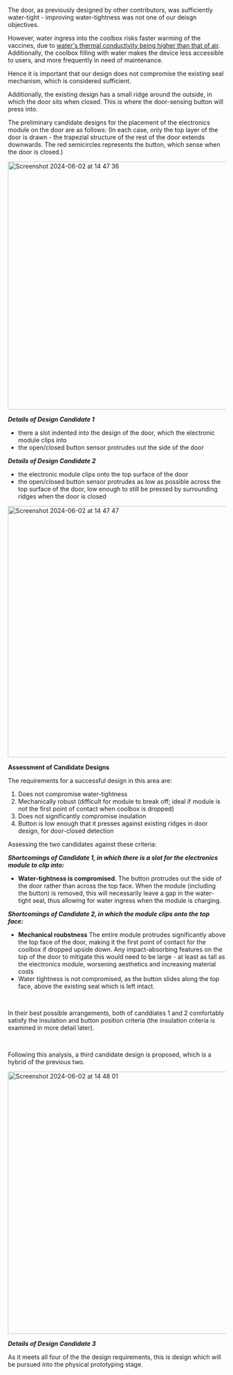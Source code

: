 The door, as previously designed by other contributors, was sufficiently water-tight - improving water-tightness was not one of our deisgn objectives. 

However, water ingress into the coolbox risks faster warming of the vaccines, due to [water's thermal conductivity being higher than that of air](https://en.wikipedia.org/wiki/Thermal_conductivity_and_resistivity). Additionally, the coolbox filling with water makes the device less accessible to users, and more frequently in need of maintenance. 

Hence it is important that our design does not compromise the existing seal mechanism, which is considered sufficient. 


Additionally, the existing design has a small ridge around the outside, in which the door sits when closed. This is where the door-sensing button will press into. 

The preliminary candidate designs for the placement of the electronics module on the door are as follows: (In each case, only the top layer of the door is drawn - the trapezial structure of the rest of the door extends downwards. The red semicircles represents the button, which sense when the door is closed.)

<img width="573" alt="Screenshot 2024-06-02 at 14 47 36" src="https://github.com/Technology-for-the-Poorest-Billion/2024-ideabatic-beam/assets/98609386/c3a3d5dd-7df6-48d8-96a9-f23f8eb71fef">

***Details of Design Candidate 1***

- there a slot indented into the design of the door, which the electronic module clips into
- the open/closed button sensor protrudes out the side of the door

***Details of Design Candidate 2***

- the electronic module clips onto the top surface of the door
- the open/closed button sensor protrudes as low as possible across the top surface of the door, low enough to still be pressed by surrounding ridges when the door is closed

<img width="581" alt="Screenshot 2024-06-02 at 14 47 47" src="https://github.com/Technology-for-the-Poorest-Billion/2024-ideabatic-beam/assets/98609386/d5ce7e07-da6d-4d5c-a42f-11d882ae6e41">



<br />

**Assessment of Candidate Designs**

The requirements for a successful design in this area are:
1) Does not compromise water-tightness
2) Mechanically robust (difficult for module to break off; ideal if module is not the first point of contact when coolbox is dropped)
3) Does not significantly compromise insulation
4) Button is low enough that it presses against existing ridges in door design, for door-closed detection

Assessing the two candidates against these criteria:

***Shortcomings of Candidate 1, in which there is a slot for the electronics module to clip into:***

- ****Water-tightness is compromised****.
  The button protrudes out the side of the door rather than across the top face. When the module (including the button) is removed, this will necessarily leave a gap in the water-tight seal, thus allowing for water ingress when the module is charging.

***Shortcomings of Candidate 2, in which the module clips onto the top face:***
- ****Mechanical roubstness****
  The entire module protrudes significantly above the top face of the door, making it the first point of contact for the coolbox if dropped upside down.
  Any impact-absorbing features on the top of the door to mitigate this would need to be large - at least as tall as the electronics module, worsening aesthetics and increasing material costs
- Water tightness is not compromised, as the button slides along the top face, above the existing seal which is left intact. 

<br />

In their best possible arrangements, both of canddiates 1 and 2 comfortably satisfy the insulation and button position criteria (the insulation criteria is examined in more detail later). 

<br />

Following this analysis, a third candidate design is proposed, which is a hybrid of the previous two. 

<img width="606" alt="Screenshot 2024-06-02 at 14 48 01" src="https://github.com/Technology-for-the-Poorest-Billion/2024-ideabatic-beam/assets/98609386/2099c0e0-bebd-4f29-bdda-ca85e347cd50">

***Details of Design Candidate 3***

As it meets all four of the the design requirements, this is design which will be pursued into the physical prototyping stage. 
